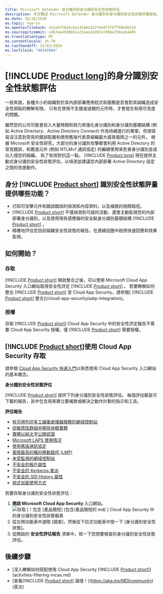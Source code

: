 ```yaml
---
title: Microsoft Defender 身分識別的身分識別安全性狀態評估
description: 本文概述 Microsoft Defender 身分識別的身分識別安全性狀態評量報告。
ms.date: 10/26/2020
ms.topic: how-to
ms.openlocfilehash: a51eb3f824cba143a61d227e4df375f798bd01dd
ms.sourcegitcommit: cdb7ae4580851e25aae24d07e7d66a750aa54405
ms.translationtype: MT
ms.contentlocale: zh-TW
ms.lasthandoff: 12/03/2020
ms.locfileid: "96543904"
---
```

# <a name="product-longs-identity-security-posture-assessments"></a>[!INCLUDE [Product long](includes/product-long.md)]的身分識別安全性狀態評估

一般來說，各種大小的組織對於其內部部署應用程式和服務是否會對其組織造成安全性弱點的瞭解有限。 只有在使用不支援或過期的元件時，才會發生有限可見度的問題。

雖然您的公司可能會投入大量時間和努力來強化身分識別和身分識別基礎結構 (例如 Active Directory、Active Directory Connect) 作為持續進行的專案，但很容易沒注意到常見的錯誤配置和使用舊版代表貴組織最大威脅風險之一的元件。 根據 Microsoft 安全性研究，大部分的身分識別攻擊都會利用 Active Directory 的常見錯誤，和舊版元件 (例如 NTLMv1 通訊協定) 的繼續使用來危害身分識別並成功入侵您的組織。 為了有效對抗這一點， [!INCLUDE [Product long](includes/product-long.md)] 現在提供主動式身分識別安全性狀態評估，以偵測並建議您內部部署 Active Directory 設定之間的改進動作。

## <a name="what-do-product-short-identity-security-posture-assessments-provide"></a>身分 [!INCLUDE [Product short](includes/product-short.md)] 識別安全性狀態評量提供哪些功能？

- 已知可攻擊元件和錯誤錯誤的偵測和內容資料，以及補救的相關路徑。
- [!INCLUDE [Product short](includes/product-short.md)] 不僅偵測到可疑的活動，還會主動監視您的內部部署身分識別，以及使用現有感應器的安全點身分識別基礎結構 [!INCLUDE [Product short](includes/product-short.md)] 。
- 精確地評估您目前組織安全性狀態的報告，在連續迴圈中啟用快速回應和效果監視。

## <a name="how-do-i-get-started"></a>如何開始？

### <a name="access"></a>存取

[!INCLUDE [Product short](includes/product-short.md)] 開啟整合之後，可以使用 Microsoft Cloud App Security 入口網站取得安全性評定 [!INCLUDE [Product short](includes/product-short.md)] 。 若要瞭解如何整合 [!INCLUDE [Product short](includes/product-short.md)] 至 Cloud App Security，請參閱[ [!INCLUDE [Product short](includes/product-short.md)] 整合](/cloud-app-security/aatp-integration)。

### <a name="licensing"></a>授權

存取 [!INCLUDE [Product short](includes/product-short.md)] Cloud App Security 中的安全性評定報告不需要 Cloud App Security 授權，僅 [!INCLUDE [Product short](includes/product-short.md)] 需要授權。

## <a name="access-product-short-using-cloud-app-security"></a>[!INCLUDE [Product short](includes/product-short.md)]使用 Cloud App Security 存取

請參閱 [Cloud App Security 快速入門](/cloud-app-security/getting-started-with-cloud-app-security)以熟悉使用 Cloud App Security 入口網站的基本概念。

**身分識別安全性狀態評估**

[!INCLUDE [Product short](includes/product-short.md)] 提供下列身分識別安全性狀態評估。 每個評估都是可下載的報告，其中包含用來建立要補救或解決之動作計劃的指示和工具。

**評估報告**

- [有可用列印多工緩衝處理器服務的網域控制站](cas-isp-print-spooler.md)
- [從敏感性群組中移除休眠實體](cas-isp-dormant-entities.md)
- [實體以純文字公開認證](cas-isp-clear-text.md)
- [Microsoft LAPS 使用情況](cas-isp-laps.md)
- [使用舊版通訊協定](cas-isp-legacy-protocols.md)
- [風險最高的橫向移動路徑 (LMP)](cas-isp-riskiest-lmp.md)
- [未受監視的網域控制站](cas-isp-unmonitored-domain-controller.md)
- [不安全的帳戶屬性](cas-isp-unsecure-account-attributes.md)
- [不安全的 Kerberos 委派](cas-isp-unconstrained-kerberos.md)
- [不安全的 SID History 屬性](cas-isp-unsecure-sid-history-attribute.md)
- [弱式加密使用方式](cas-isp-weak-cipher.md)

若要存取身分識別安全性狀態評估：

1. **開啟 Microsoft Cloud App Security** 入口網站。
    ![存取 [！包含 [產品簡短] (包含/產品簡短的 md) ] Cloud App Security 中的身分識別安全性狀態報表](media/cas-isp-report-1.png)
1. 從左側功能表中選取 [調查]，然後從下拉式功能表中按一下 [身分識別安全性狀態]。
1. 從開啟的 **安全性評估報告** 清單中，按一下您想要檢查的身分識別安全性狀態評估。

## <a name="next-steps"></a>後續步驟

- [深入瞭解如何搭配使用 Cloud App Security [!INCLUDE [Product short](includes/product-short.md)]](activities-filtering-mcas.md)
- [查看[!INCLUDE [Product short](includes/product-short.md)] 論壇！](https://aka.ms/MDIcommunity)\(英文\)
